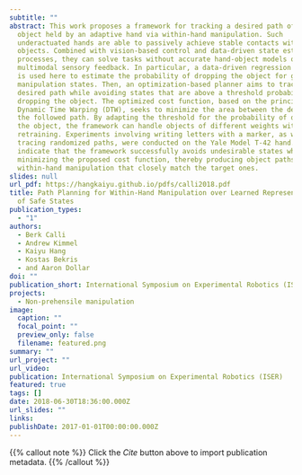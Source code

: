 ```yaml
---
subtitle: ""
abstract: This work proposes a framework for tracking a desired path of an
  object held by an adaptive hand via within-hand manipulation. Such
  underactuated hands are able to passively achieve stable contacts with
  objects. Combined with vision-based control and data-driven state estimation
  processes, they can solve tasks without accurate hand-object models or
  multimodal sensory feedback. In particular, a data-driven regression process
  is used here to estimate the probability of dropping the object for given
  manipulation states. Then, an optimization-based planner aims to track the
  desired path while avoiding states that are above a threshold probability of
  dropping the object. The optimized cost function, based on the principle of
  Dynamic Time Warping (DTW), seeks to minimize the area between the desired and
  the followed path. By adapting the threshold for the probability of dropping
  the object, the framework can handle objects of different weights without
  retraining. Experiments involving writing letters with a marker, as well as
  tracing randomized paths, were conducted on the Yale Model T-42 hand. Results
  indicate that the framework successfully avoids undesirable states while
  minimizing the proposed cost function, thereby producing object paths for
  within-hand manipulation that closely match the target ones.
slides: null
url_pdf: https://hangkaiyu.github.io/pdfs/calli2018.pdf
title: Path Planning for Within-Hand Manipulation over Learned Representations
  of Safe States
publication_types:
  - "1"
authors:
  - Berk Calli
  - Andrew Kimmel
  - Kaiyu Hang
  - Kostas Bekris
  - and Aaron Dollar
doi: ""
publication_short: International Symposium on Experimental Robotics (ISER)
projects:
  - Non-prehensile manipulation
image:
  caption: ""
  focal_point: ""
  preview_only: false
  filename: featured.png
summary: ""
url_project: ""
url_video: 
publication: International Symposium on Experimental Robotics (ISER)
featured: true
tags: []
date: 2018-06-30T18:36:00.000Z
url_slides: ""
links:
publishDate: 2017-01-01T00:00:00.000Z
---
```


{{% callout note %}}
Click the _Cite_ button above to import publication metadata.
{{% /callout %}}


